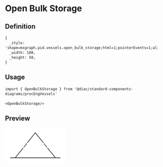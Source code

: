 # Open Bulk Storage

## Definition

```
{
  _style: 'shape=mxgraph.pid.vessels.open_bulk_storage;html=1;pointerEvents=1;align=center;verticalLabelPosition=bottom;verticalAlign=top;dashed=0;',
  _width: 100,
  _height: 50,
}
```

## Usage

```
import { OpenBulkStorage } from '@diac/standard-components-diagrams/procEngVessels'

<OpenBulkStorage/>
```

## Preview

<img src="./open-bulk-storage.png" width="200"/>
